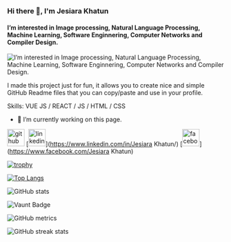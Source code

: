 ### Hi there 👋, I'm Jesiara Khatun
#### I’m interested in Image processing, Natural Language Processing, Machine Learning, Software Enginnering, Computer Networks and Compiler Design.
![I’m interested in Image processing, Natural Language Processing, Machine Learning, Software Enginnering, Computer Networks and Compiler Design.](https://arturssmirnovs.github.io/github-profile-readme-generator/images/banner.png)

I made this project just for fun, it allows you to create nice and simple GitHub Readme files that you can copy/paste and use in your profile.

Skills: VUE JS / REACT / JS / HTML / CSS

- 🔭 I’m currently working on this page. 


[<img src='https://cdn.jsdelivr.net/npm/simple-icons@3.0.1/icons/github.svg' alt='github' height='40'>](https://github.com/Jesiara)  [<img src='https://cdn.jsdelivr.net/npm/simple-icons@3.0.1/icons/linkedin.svg' alt='linkedin' height='40'>](https://www.linkedin.com/in/Jesiara Khatun/)  [<img src='https://cdn.jsdelivr.net/npm/simple-icons@3.0.1/icons/facebook.svg' alt='facebook' height='40'>](https://www.facebook.com/Jesiara Khatun)  

[![trophy](https://github-profile-trophy.vercel.app/?username=Jesiara)](https://github.com/ryo-ma/github-profile-trophy)

[![Top Langs](https://github-readme-stats.vercel.app/api/top-langs/?username=Jesiara)](https://github.com/anuraghazra/github-readme-stats)

![GitHub stats](https://github-readme-stats.vercel.app/api?username=Jesiara&show_icons=true&count_private=true)  

![Vaunt Badge](https://api.vaunt.dev/v1/github/entities/Jesiara/contributions?format=svg&private=true)  

![GitHub metrics](https://metrics.lecoq.io/Jesiara)  

![GitHub streak stats](https://streak-stats.demolab.com/?user=Jesiara)  

